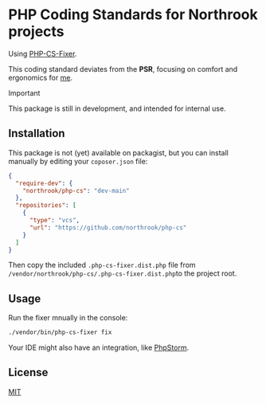 # PHP Coding Standards for Northrook projects

Using [PHP-CS-Fixer](https://github.com/PHP-CS-Fixer/PHP-CS-Fixer).

This coding standard deviates from the **PSR**, focusing on comfort and ergonomics for [me](https://github.com/martinlikescoffee).

> [!IMPORTANT]
> This package is still in development, and intended for internal use.

## Installation

This package is not (yet) available on packagist, but you can install manually by editing your `coposer.json` file:

```json
{
  "require-dev": {
    "northrook/php-cs": "dev-main"
  },
  "repositories": [
    {
      "type": "vcs",
      "url": "https://github.com/northrook/php-cs"
    }
  ]
}
``` 

Then copy the included `.php-cs-fixer.dist.php` file from
`/vendor/northrook/php-cs/.php-cs-fixer.dist.php`to the project root.

## Usage
Run the fixer mnually in the console:
```bash
./vendor/bin/php-cs-fixer fix
```
Your IDE might also have an integration, like [PhpStorm](https://www.jetbrains.com/help/phpstorm/using-php-cs-fixer.html).

## License
[MIT](https://github.com/northrook/html-element/blob/main/LICENSE)